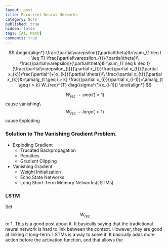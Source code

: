 ```yaml
---
layout: post
title: Recurrent Neural Networks
category: Note
published: true
hidden: false
tags: [AI, Math]
comments: true
---
```


$$
\begin{align*}
\frac{\partial\varepsilon}{\partial\theta}&=\sum_{1 \leq t \leq T} \frac{\partial\varepsilon_{t}}{\partial\theta}\\
\frac{\partial\varepsilon}{\partial\theta}&=\sum_{1 \leq k \leq t} (\frac{\partial\varepsilon_{t}}{\partial x_{t}}\frac{\partial x_{t}}{\partial x_{k}}\frac{\partial^{+}x_{k}}{\partial \theta})\\
\frac{\partial x_{t}}{\partial x_{k}}&=\amalg_{t \geq i > k} \frac{\partial x_{i}}{\partial x_{i-1}}=\amalg_{t \geq i > k} W_{rec}^{T} diag(\sigma^{'}(x_{i-1}))
\end{align*}
$$

$$W_{rec} \sim small (<1)$$ cause vanishing\\
$$W_{rec} \sim large (>1)$$ cause Exploding

### Solution to The Vanishing Gradient Problem.
- Exploding Gradient
  - Trucated Backpropagation
  - Penalties
  - Gradient Clipping
- Vanishing Gradient
  - Weight Initialization
  - Echo State Networks
  - Long Short-Term Memory Networks(LSTMs)

### LSTM
Set $$W_{rec}$$ to 1.
[This](http://colah.github.io/posts/2015-08-Understanding-LSTMs/) is a good post about it. It basically saying that the tradictional neural network is hard to link between the context. However, they are good at linking it long-term. LSTMs is a way to solve it. It basically adds more action before the activation function, and that allows the 